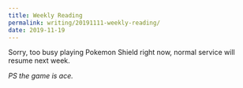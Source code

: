```yaml
---
title: Weekly Reading
permalink: writing/20191111-weekly-reading/
date: 2019-11-19
---
```


Sorry, too busy playing Pokemon Shield right now, normal service will resume next week.

*PS the game is ace.*